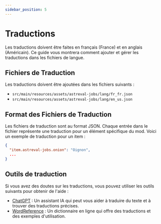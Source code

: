 ```yaml
---
sidebar_position: 5
---
```


# Traductions

Les traductions doivent être faites en français (France) et en anglais (Américain). Ce guide vous montrera comment ajouter et gérer les traductions dans les fichiers de langue.

## Fichiers de Traduction

Les traductions doivent être ajoutées dans les fichiers suivants :
- `src/main/resources/assets/astreval-jobs/lang/fr_fr.json`
- `src/main/resources/assets/astreval-jobs/lang/en_us.json`

## Format des Fichiers de Traduction

Les fichiers de traduction sont au format JSON. Chaque entrée dans le fichier représente une traduction pour un élément spécifique du mod. Voici un exemple de traduction pour un item :

```json
{
  "item.astreval-jobs.onion": "Oignon",
  ...
}
```

## Outils de traduction

Si vous avez des doutes sur les traductions, vous pouvez utiliser les outils suivants pour obtenir de l'aide :

- [ChatGPT](https://chat.openai.com/) : Un assistant IA qui peut vous aider à traduire du texte et à trouver des traductions précises.
- [WordReference](https://www.wordreference.com/) : Un dictionnaire en ligne qui offre des traductions et des exemples d'utilisation.
